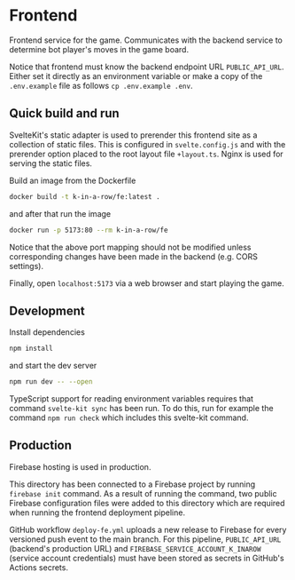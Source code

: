 # Frontend

Frontend service for the game. Communicates with the backend service to determine bot player's moves in the game board.

Notice that frontend must know the backend endpoint URL `PUBLIC_API_URL`. Either set it directly as an environment variable or make a copy of the `.env.example` file as follows `cp .env.example .env`.

## Quick build and run

SvelteKit's static adapter is used to prerender this frontend site as a collection of static files. This is configured in `svelte.config.js` and with the prerender option placed to the root layout file `+layout.ts`. Nginx is used for serving the static files.

Build an image from the Dockerfile

```bash
docker build -t k-in-a-row/fe:latest .
```

and after that run the image

```bash
docker run -p 5173:80 --rm k-in-a-row/fe
```

Notice that the above port mapping should not be modified unless corresponding changes have been made in the backend (e.g. CORS settings).

Finally, open `localhost:5173` via a web browser and start playing the game.

## Development

Install dependencies

```bash
npm install
```

and start the dev server

```bash
npm run dev -- --open
```

TypeScript support for reading environment variables requires that command `svelte-kit sync` has been run. To do this, run for example the command `npm run check` which includes this svelte-kit command.

## Production

Firebase hosting is used in production.

This directory has been connected to a Firebase project by running `firebase init` command. As a result of running the command, two public Firebase configuration files were added to this directory which are required when running the frontend deployment pipeline.

GitHub workflow `deploy-fe.yml` uploads a new release to Firebase for every versioned push event to the main branch. For this pipeline, `PUBLIC_API_URL` (backend's production URL) and `FIREBASE_SERVICE_ACCOUNT_K_INAROW` (service account credentials) must have been stored as secrets in GitHub's Actions secrets.
